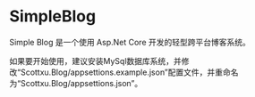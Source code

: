 # SimpleBlog
Simple Blog 是一个使用 Asp.Net Core 开发的轻型跨平台博客系统。

如果要开始使用，建议安装MySql数据库系统，并修改“Scottxu.Blog/appsettions.example.json”配置文件，并重命名为“Scottxu.Blog/appsettions.json”。